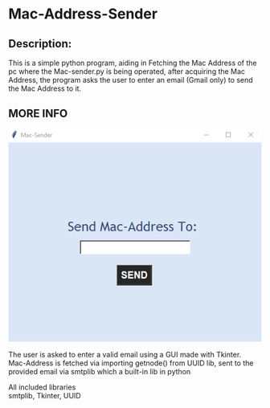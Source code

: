 # Mac-Address-Sender
## Description:
This is a simple python program, aiding in Fetching the Mac Address of the pc where the Mac-sender.py is being operated, after acquiring the Mac Address, the program asks the user to enter an email (Gmail only) to send the Mac Address to it.

## MORE INFO
![GUI!](images/GUI.png)

The user is asked to enter a valid email using a GUI made with Tkinter.\
Mac-Address is fetched via importing getnode() from UUID lib, sent to the provided email via smtplib which a built-in lib in python

All included libraries\
smtplib, Tkinter, UUID
